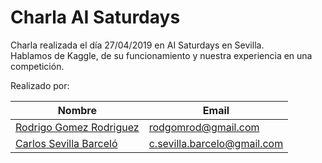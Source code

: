 # Charla AI Saturdays


Charla realizada el día 27/04/2019 en AI Saturdays en Sevilla.  
Hablamos de Kaggle, de su funcionamiento y nuestra experiencia en una competición. 

Realizado por: 


| Nombre | Email |
| ---- | ---- |
| [Rodrigo Gomez Rodriguez](https://www.linkedin.com/in/rodrigo-gomez/)  | rodgomrod@gmail.com |
| [Carlos Sevilla Barceló](https://www.linkedin.com/in/carlos-sevilla-barceló/)  | c.sevilla.barcelo@gmail.com | 
